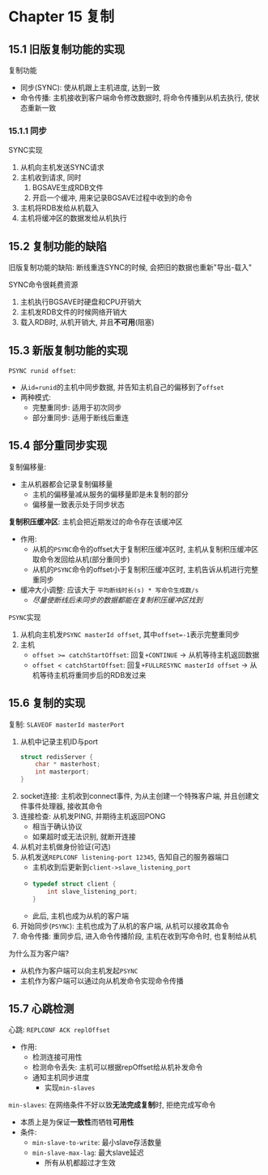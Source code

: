 # Chapter 15 复制

## 15.1 旧版复制功能的实现

复制功能
- 同步(SYNC): 使从机跟上主机进度, 达到一致
- 命令传播: 主机接收到客户端命令修改数据时, 将命令传播到从机去执行, 使状态重新一致

### 15.1.1 同步

SYNC实现
1. 从机向主机发送SYNC请求
2. 主机收到请求, 同时
    1. BGSAVE生成RDB文件
    2. 开启一个缓冲, 用来记录BGSAVE过程中收到的命令
3. 主机将RDB发给从机载入
4. 主机将缓冲区的数据发给从机执行

## 15.2 复制功能的缺陷

旧版复制功能的缺陷: 断线重连SYNC的时候, 会把旧的数据也重新"导出-载入"

SYNC命令很耗费资源
1. 主机执行BGSAVE时硬盘和CPU开销大
2. 主机发RDB文件的时候网络开销大
3. 载入RDB时, 从机开销大, 并且**不可用**(阻塞)


## 15.3 新版复制功能的实现

`PSYNC runid offset`: 
- 从`id=runid`的主机中同步数据, 并告知主机自己的偏移到了`offset`
- 两种模式:
    - 完整重同步: 适用于初次同步
    - 部分重同步: 适用于断线后重连

## 15.4 部分重同步实现 

复制偏移量:
- 主从机器都会记录复制偏移量
    - 主机的偏移量减从服务的偏移量即是未复制的部分
    - 偏移量一致表示处于同步状态

**复制积压缓冲区**: 主机会把近期发过的命令存在该缓冲区
- 作用:
    - 从机的`PSYNC`命令的offset大于复制积压缓冲区时, 主机从复制积压缓冲区取命令发回给从机(部分重同步)
    - 从机的`PSYNC`命令的offset小于复制积压缓冲区时, 主机告诉从机进行完整重同步
- 缓冲大小调整: 应该大于 `平均断线时长(s) * 写命令生成数/s`
    - *尽量使断线后未同步的数据都能在复制积压缓冲区找到*

`PSYNC`实现 
1. 从机向主机发`PSYNC masterId offset`, 其中`offset=-1`表示完整重同步
2. 主机
    - `offset >= catchStartOffset`: 回复`+CONTINUE` -> 从机等待主机返回数据
    - `offset < catchStartOffset`: 回复`+FULLRESYNC masterId offset` -> 从机等待主机将重同步后的RDB发过来


## 15.6 复制的实现

复制: `SLAVEOF masterId masterPort`
1. 从机中记录主机ID与port
    ```cpp
    struct redisServer {
        char * masterhost;
        int masterport;     
    }
2. socket连接: 主机收到connect事件, 为从主创建一个特殊客户端, 并且创建文件事件处理器, 接收其命令
3. 连接检查: 从机发PING, 并期待主机返回PONG
    - 相当于确认协议
    - 如果超时或无法识别, 就断开连接
4. 从机对主机做身份验证(可选)
5. 从机发送`REPLCONF listening-port 12345`, 告知自己的服务器端口
    - 主机收到后更新到`client->slave_listening_port`
    -   ```cpp
        typedef struct client {
            int slave_listening_port; 
        }
        ```
    - 此后, 主机也成为从机的客户端
6. 开始同步(`PSYNC`): 主机也成为了从机的客户端, 从机可以接收其命令
7. 命令传播: 重同步后, 进入命令传播阶段, 主机在收到写命令时, 也复制给从机



为什么互为客户端?
- 从机作为客户端可以向主机发起`PSYNC`
- 主机作为客户端可以通过向从机发命令实现命令传播

## 15.7 心跳检测

心跳: `REPLCONF ACK replOffset`
- 作用: 
    - 检测连接可用性
    - 检测命令丢失: 主机可以根据repOffset给从机补发命令
    - 通知主机同步进度
        - 实现`min-slaves`

`min-slaves`: 在网络条件不好以致**无法完成复制**时, 拒绝完成写命令
- 本质上是为保证**一致性**而牺牲**可用性**
- 条件:
    - `min-slave-to-write`: 最小slave存活数量
    - `min-slave-max-lag`: 最大slave延迟
        - 所有从机都超过才生效

